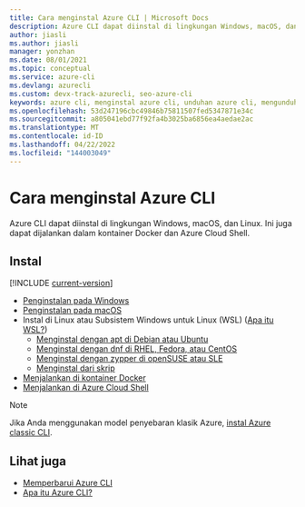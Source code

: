 ```yaml
---
title: Cara menginstal Azure CLI | Microsoft Docs
description: Azure CLI dapat diinstal di lingkungan Windows, macOS, dan Linux. Ini juga dapat dijalankan dalam kontainer Docker dan Azure Cloud Shell.
author: jiasli
ms.author: jiasli
manager: yonzhan
ms.date: 08/01/2021
ms.topic: conceptual
ms.service: azure-cli
ms.devlang: azurecli
ms.custom: devx-track-azurecli, seo-azure-cli
keywords: azure cli, menginstal azure cli, unduhan azure cli, mengunduh azure cli
ms.openlocfilehash: 53d247196cbc49846b75811507fed5347871e34c
ms.sourcegitcommit: a805041ebd77f92fa4b3025ba6856ea4aedae2ac
ms.translationtype: MT
ms.contentlocale: id-ID
ms.lasthandoff: 04/22/2022
ms.locfileid: "144003049"
---
```

# <a name="how-to-install-the-azure-cli"></a>Cara menginstal Azure CLI

Azure CLI dapat diinstal di lingkungan Windows, macOS, dan Linux.  Ini juga dapat dijalankan dalam kontainer Docker dan Azure Cloud Shell.

## <a name="install"></a>Instal

[!INCLUDE [current-version](includes/current-version.md)]

* [Penginstalan pada Windows](install-azure-cli-windows.md)
* [Penginstalan pada macOS](install-azure-cli-macos.md)
* Instal di Linux atau Subsistem Windows untuk Linux (WSL) ([Apa itu WSL?](/windows/wsl/about))
  * [Menginstal dengan apt di Debian atau Ubuntu](./install-azure-cli-linux.md?pivots=apt)
  * [Menginstal dengan dnf di RHEL, Fedora, atau CentOS](./install-azure-cli-linux.md?pivots=dnf)
  * [Menginstal dengan zypper di openSUSE atau SLE](./install-azure-cli-linux.md?pivots=zypper)
  * [Menginstal dari skrip](./install-azure-cli-linux.md?pivots=script)
* [Menjalankan di kontainer Docker](run-azure-cli-docker.md)
* [Menjalankan di Azure Cloud Shell](/azure/cloud-shell/quickstart)


> [!NOTE]
> Jika Anda menggunakan model penyebaran klasik Azure, [instal Azure classic CLI](install-classic-cli.md).

## <a name="see-also"></a>Lihat juga

* [Memperbarui Azure CLI](update-azure-cli.md)
* [Apa itu Azure CLI?](what-is-azure-cli.md)